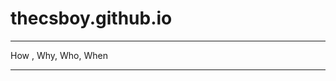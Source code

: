 # thecsboy.github.io
*********************************
How , Why, Who, When 
********************************
